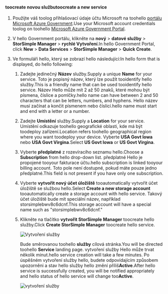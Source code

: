 <!--author=SharS last changed: 9/17/15-->


#### <a name="toocreate-a-new-service"></a><span data-ttu-id="271e0-101">toocreate novou službu</span><span class="sxs-lookup"><span data-stu-id="271e0-101">toocreate a new service</span></span>
1. <span data-ttu-id="271e0-102">Použijte váš toolog přihlašovací údaje účtu Microsoft na toohello [portálu Microsoft Azure Government](https://manage.windowsazure.us/).</span><span class="sxs-lookup"><span data-stu-id="271e0-102">Use your Microsoft account credentials toolog on toohello [Microsoft Azure Government Portal](https://manage.windowsazure.us/).</span></span>
2. <span data-ttu-id="271e0-103">V hello Government portálu, klikněte na **nový** > **datové služby** > **StorSimple Manager** > **rychlé Vytvoření**.</span><span class="sxs-lookup"><span data-stu-id="271e0-103">In hello Government Portal, click **New** > **Data Services** > **StorSimple Manager** > **Quick Create**.</span></span>
3. <span data-ttu-id="271e0-104">Ve formuláři hello, který se zobrazí hello následující:</span><span class="sxs-lookup"><span data-stu-id="271e0-104">In hello form that is displayed, do hello following:</span></span>
   
   1. <span data-ttu-id="271e0-105">Zadejte jedinečný **Název** služby.</span><span class="sxs-lookup"><span data-stu-id="271e0-105">Supply a unique **Name** for your service.</span></span> <span data-ttu-id="271e0-106">Toto je popisný název, který lze použít tooidentify hello služby.</span><span class="sxs-lookup"><span data-stu-id="271e0-106">This is a friendly name that can be used tooidentify hello service.</span></span> <span data-ttu-id="271e0-107">Název Hello může mít 2 až 50 znaků, které mohou být písmena, číslice a pomlčky.</span><span class="sxs-lookup"><span data-stu-id="271e0-107">hello name can have between 2 and 50 characters that can be letters, numbers, and hyphens.</span></span> <span data-ttu-id="271e0-108">Hello název musí začínat a končit písmenem nebo číslicí.</span><span class="sxs-lookup"><span data-stu-id="271e0-108">hello name must start and end with a letter or a number.</span></span>
   2. <span data-ttu-id="271e0-109">Zadejte **Umístění** služby.</span><span class="sxs-lookup"><span data-stu-id="271e0-109">Supply a **Location** for your service.</span></span> <span data-ttu-id="271e0-110">Umístění odkazuje toohello geografické oblasti, kde má být toodeploy zařízení.</span><span class="sxs-lookup"><span data-stu-id="271e0-110">Location refers toohello geographical region where you want toodeploy your device.</span></span> <span data-ttu-id="271e0-111">Vyberte **USA Govt Iowa** nebo **USA Govt Virgina**.</span><span class="sxs-lookup"><span data-stu-id="271e0-111">Select **US Govt Iowa** or **US Govt Virgina**.</span></span>
   3. <span data-ttu-id="271e0-112">Vyberte **předplatné** z rozevíracího seznamu hello.</span><span class="sxs-lookup"><span data-stu-id="271e0-112">Choose a **Subscription** from hello drop-down list.</span></span> <span data-ttu-id="271e0-113">předplatné Hello je propojené tooyour fakturace účtu.</span><span class="sxs-lookup"><span data-stu-id="271e0-113">hello subscription is linked tooyour billing account.</span></span> <span data-ttu-id="271e0-114">Toto pole není dostupné, pokud máte pouze jedno předplatné.</span><span class="sxs-lookup"><span data-stu-id="271e0-114">This field is not present if you have only one subscription.</span></span>
   4. <span data-ttu-id="271e0-115">Vyberte **vytvořit nový účet úložiště** tooautomatically vytvořit účet úložiště se službou hello.</span><span class="sxs-lookup"><span data-stu-id="271e0-115">Select **Create a new storage account** tooautomatically create a storage account with hello service.</span></span> <span data-ttu-id="271e0-116">Takový účet úložiště bude mít speciální název, například storsimplebwv8c6dcnf.</span><span class="sxs-lookup"><span data-stu-id="271e0-116">This storage account will have a special name such as "storsimplebwv8c6dcnf."</span></span>
   5. <span data-ttu-id="271e0-117">Klikněte na tlačítko **vytvořit StorSimple Manager** toocreate hello služby.</span><span class="sxs-lookup"><span data-stu-id="271e0-117">Click **Create StorSimple Manager** toocreate hello service.</span></span>
      
       ![Vytvoření služby](./media/storsimple-create-new-service-gov/HCS_CreateAService-gov-include.png)
      
      <span data-ttu-id="271e0-119">Bude směrovanou toohello **služby** cílová stránka.</span><span class="sxs-lookup"><span data-stu-id="271e0-119">You will be directed toohello **Service** landing page.</span></span> <span data-ttu-id="271e0-120">vytvoření služby Hello může trvat několik minut.</span><span class="sxs-lookup"><span data-stu-id="271e0-120">hello service creation will take a few minutes.</span></span> <span data-ttu-id="271e0-121">Po úspěšném vytvoření služby hello, budete odpovídajícím způsobem upozorněni a stav hello služby hello změní příliš**Active**.</span><span class="sxs-lookup"><span data-stu-id="271e0-121">After hello service is successfully created, you will be notified appropriately and hello status of hello service will change too**Active**.</span></span>
      
       ![vytvoření služby](./media/storsimple-create-new-service-gov/HCS_StorSimpleManagerServicePage-gov-include.png)

